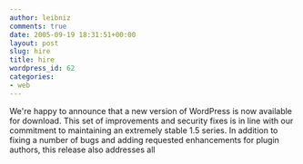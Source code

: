 ```yaml
---
author: leibniz
comments: true
date: 2005-09-19 18:31:51+00:00
layout: post
slug: hire
title: hire
wordpress_id: 62
categories:
- web
---
```


We're happy to announce that a new version of WordPress is now available for download. This set of improvements and security fixes is in line with our commitment to maintaining an extremely stable 1.5 series. In addition to fixing a number of bugs and adding requested enhancements for plugin authors, this release also addresses all
